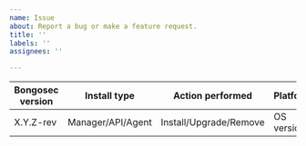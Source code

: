 ```yaml
---
name: Issue
about: Report a bug or make a feature request.
title: ''
labels: ''
assignees: ''

---
```


|Bongosec version|Install type|Action performed|Platform|
|---|---|---|---|
| X.Y.Z-rev | Manager/API/Agent | Install/Upgrade/Remove | OS version |

<!--
Whenever possible, issues should be created for bug reporting and feature requests.
For questions related to the user experience, please refer:
- Bongosec mailing list: https://groups.google.com/forum/#!forum/bongosec
- Join Bongosec on Slack: https://bongosec.com/community/join-us-on-slack

Please fill the table above. Feel free to extend it at your convenience.
-->
